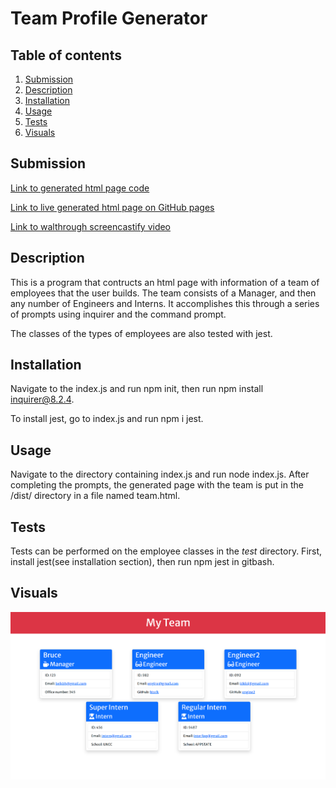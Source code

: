 # Team Profile Generator

  ## Table of contents
  1. [Submission](#submission)
  2. [Description](#description)
  3. [Installation](#installation)
  4. [Usage](#usage)
  5. [Tests](#tests)
  6. [Visuals](#visuals)

  ## Submission
  [Link to generated html page code](https://github.com/BBelk/team-profile-generator-project/blob/main/index.html)
  
  [Link to live generated html page on GitHub pages](https://bbelk.github.io/team-profile-generator-project/)

  [Link to walthrough screencastify video](https://watch.screencastify.com/v/0tedGRPeDhIo5IEc2QF3)


  ## Description
  This is a program that contructs an html page with information of a team of employees that the user builds. The team consists of a Manager, and then any number of Engineers and Interns. It accomplishes this through a series of prompts using inquirer and the command prompt.

  The classes of the types of employees are also tested with jest.
  ## Installation
  Navigate to the index.js and run npm init, then run npm install inquirer@8.2.4.

  To install jest, go to index.js and run npm i jest.
  ## Usage
  Navigate to the directory containing index.js and run node index.js. After completing the prompts, the generated page with the team is put in the /dist/ directory in a file named team.html.
  ## Tests
  Tests can be performed on the employee classes in the _test_ directory. First, install jest(see installation section), then run npm jest in gitbash.
  ## Visuals

 ![Alt text](./instruct/Assets/BruceBelk-myTeam.png "Generated HTML Page Screenshot")